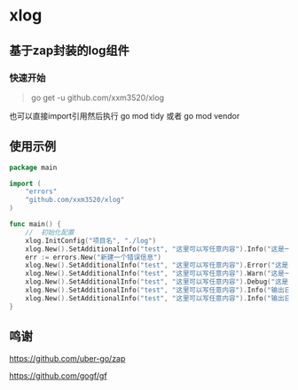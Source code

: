 # xlog
## 基于zap封装的log组件
### 快速开始
>go get -u github.com/xxm3520/xlog

也可以直接import引用然后执行 go mod tidy 或者 go mod vendor

## 使用示例
```go
package main

import (
	"errors"
	"github.com/xxm3520/xlog"
)

func main() {
	//	初始化配置
	xlog.InitConfig("项目名", "./log")
	xlog.New().SetAdditionalInfo("test", "这里可以写任意内容").Info("这是一条Info信息")
	err := errors.New("新建一个错误信息")
	xlog.New().SetAdditionalInfo("test", "这里可以写任意内容").Error("这是一条err信息", err)
	xlog.New().SetAdditionalInfo("test", "这里可以写任意内容").Warn("这是一条warn信息")
	xlog.New().SetAdditionalInfo("test", "这里可以写任意内容").Debug("这是一条debug信息")
	xlog.New().SetAdditionalInfo("test", "这里可以写任意内容").Info("输出日志并打印到控制台").Print()
	xlog.New().SetAdditionalInfo("test", "这里可以写任意内容").Info("输出日志并打印到控制台，换行打印").Println()
}

```
## 鸣谢
https://github.com/uber-go/zap

https://github.com/gogf/gf